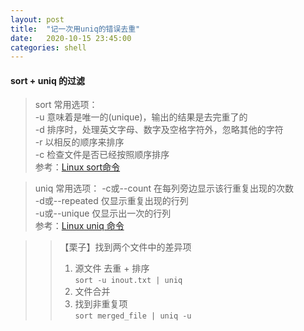 ```yaml
---
layout: post
title:  "记一次用uniq的错误去重"
date:   2020-10-15 23:45:00
categories: shell
---
```


#### sort + uniq 的过滤     


>sort 常用选项：  
>-u 意味着是唯一的(unique)，输出的结果是去完重了的  
>-d 排序时，处理英文字母、数字及空格字符外，忽略其他的字符  
>-r 以相反的顺序来排序  
>-c 检查文件是否已经按照顺序排序  
参考：[Linux sort命令]  

>uniq 常用选项： 
>-c或--count 在每列旁边显示该行重复出现的次数  
>-d或--repeated 仅显示重复出现的行列  
>-u或--unique 仅显示出一次的行列  
参考：[Linux uniq 命令]  

>>【栗子】找到两个文件中的差异项  
>>1. 源文件 去重 + 排序  
>>`sort -u inout.txt | uniq`  
>>2. 文件合并   
>>3. 找到非重复项  
>>`sort merged_file | uniq -u`  




[Linux sort命令]:https://www.runoob.com/linux/linux-comm-sort.html
[Linux uniq 命令]:https://www.runoob.com/linux/linux-comm-uniq.html